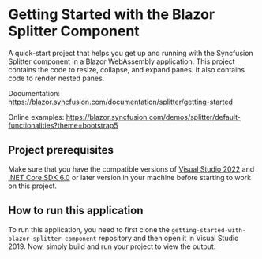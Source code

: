 # Getting Started with the Blazor Splitter Component
A quick-start project that helps you get up and running with the Syncfusion Splitter component in a Blazor WebAssembly application. This project contains the code to resize, collapse, and expand panes. It also contains code to render nested panes.

Documentation: https://blazor.syncfusion.com/documentation/splitter/getting-started

Online examples: https://blazor.syncfusion.com/demos/splitter/default-functionalities?theme=bootstrap5

## Project prerequisites
Make sure that you have the compatible versions of [Visual Studio 2022](https://visualstudio.microsoft.com/downloads/ ) and [.NET Core SDK 6.0](https://dotnet.microsoft.com/en-us/download/dotnet/6.0) or later version in your machine before starting to work on this project.

## How to run this application
To run this application, you need to first clone the `getting-started-with-blazor-splitter-component` repository and then open it in Visual Studio 2019. Now, simply build and run your project to view the output.